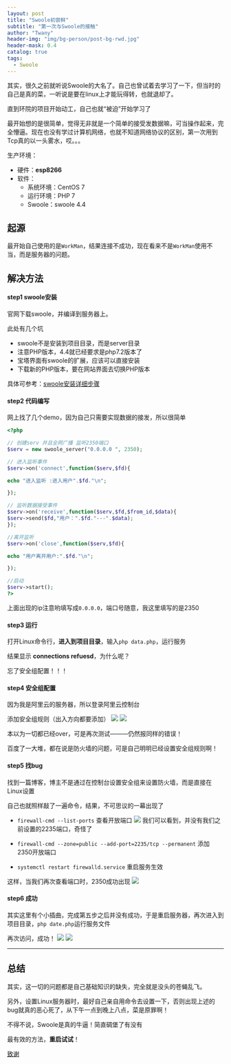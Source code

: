 ```yaml
---
layout: post
title: "Swoole初尝鲜"
subtitle: "第一次与Swoole的接触"
author: "Twany"
header-img: "img/bg-person/post-bg-rwd.jpg"
header-mask: 0.4
catalog: true
tags:
  - Swoole
---
```


其实，很久之前就听说Swoole的大名了。自己也曾试着去学习了一下，但当时的自己是真的菜，一听说是要在linux上才能玩得转，也就退却了。

直到环院的项目开始动工，自己也就“被迫”开始学习了

最开始想的是很简单，觉得无非就是一个简单的接受发数据嘛，可当操作起来，完全懵逼。现在也没有学过计算机网络，也就不知道网络协议的区别，第一次用到Tcp真的以一头雾水，哎。。。

生产环境：
- 硬件：**esp8266**
- 软件：
  - 系统环境：CentOS 7
  - 运行环境：PHP 7
  - Swoole：swoole 4.4

## 起源
最开始自己使用的是`WorkMan`，结果连接不成功，现在看来不是`WorkMan`使用不当，而是服务器的问题。

## 解决方法
#### step1 swoole安装
官网下载swoole，并编译到服务器上。

此处有几个坑
- swoole不是安装到项目目录，而是server目录
- 注意PHP版本，4.4就已经要求是php7.2版本了
- 宝塔界面有swoole的扩展，应该可以直接安装
- 下载新的PHP版本，要在网站界面去切换PHP版本
  
具体可参考：[swoole安装详细步骤](https://blog.csdn.net/z13615480737/article/details/83857055)

#### step2 代码编写
网上找了几个demo，因为自己只需要实现数据的接发，所以很简单
```php
<?php 

// 创建serv 并且全网广播 监听2350端口
$serv = new swoole_server("0.0.0.0 ", 2350);

// 进入监听事件
$serv->on('connect',function($serv,$fd){

echo "进入监听 :进入用户".$fd."\n";

});

// 监听数据接受事件
$serv->on('receive',function($serv,$fd,$from_id,$data){
$serv->send($fd,"用户：".$fd."---".$data);
});

//离开监听
$serv->on('close',function($serv,$fd){

echo "用户离开用户:".$fd."\n";

});

//启动
$serv->start();
?>
```
上面出现的ip注意哟填写成`0.0.0.0`，端口号随意，我这里填写的是2350

#### step3 运行
打开Linux命令行，**进入到项目目录**，输入`php data.php`，运行服务

结果显示 **connections refuesd**，为什么呢？

忘了安全组配置！！！

#### step4 安全组配置
因为我是阿里云的服务器，所以登录阿里云控制台

添加安全组规则（出入方向都要添加）
![](https://i.loli.net/2019/07/16/5d2ddca04275530790.png)
![](https://i.loli.net/2019/07/16/5d2ddcacada9f23101.png)

本以为一切都已经over，可是再次测试———仍然报同样的错误！

百度了一大堆，都在说是防火墙的问题，可是自己明明已经设置安全组规则啊！

#### step5 找bug
找到一篇博客，博主不是通过在控制台设置安全组来设置防火墙，而是直接在Linux设置

自己也就照样敲了一遍命令，结果，不可思议的一幕出现了

- `firewall-cmd --list-ports` 查看开放端口
![](https://i.loli.net/2019/07/16/5d2dddda7e51420725.png)
我们可以看到，并没有我们之前设置的2235端口，奇怪了

- `firewall-cmd --zone=public --add-port=2235/tcp --permanent`  添加2350开放端口

- `systemctl restart firewalld.service` 重启服务生效

这样，当我们再次查看端口时，2350成功出现
![](https://i.loli.net/2019/07/16/5d2dde6b1e87795719.png)

#### step6 成功
其实这里有个小插曲，完成第五步之后并没有成功，于是重启服务器，再次进入到项目目录，`php date.php`运行服务文件

再次访问，成功！
![](https://i.loli.net/2019/07/16/5d2ddf97d2ba897429.png)
![](https://i.loli.net/2019/07/16/5d2ddfaba15d343551.jpg)

<hr>

## 总结
其实，这一切的问题都是自己基础知识的缺失，完全就是没头的苍蝇乱飞。

另外，设置Linux服务器时，最好自己亲自用命令去设置一下，否则出现上述的bug就真的恶心死了，从下午一点到晚上八点，菜是原罪啊！

不得不说，Swoole是真的牛逼！简直碉堡了有没有

最有效的方法，**重启试试**！

[致谢](https://www.qinziheng.com/swoole/7472.htm)


